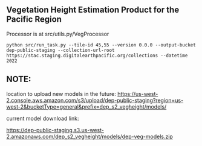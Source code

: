 ## Vegetation Height Estimation Product for the Pacific Region

Processor is at src/utils.py/VegProcessor

`python src/run_task.py --tile-id 45,55 --version 0.0.0 --output-bucket dep-public-staging --collection-url-root https://stac.staging.digitalearthpacific.org/collections --datetime 2022`


## NOTE:

location to upload new models in the future: 
https://us-west-2.console.aws.amazon.com/s3/upload/dep-public-staging?region=us-west-2&bucketType=general&prefix=dep_s2_vegheight/models/

current model download link: 

https://dep-public-staging.s3.us-west-2.amazonaws.com/dep_s2_vegheight/models/dep-veg-models.zip
